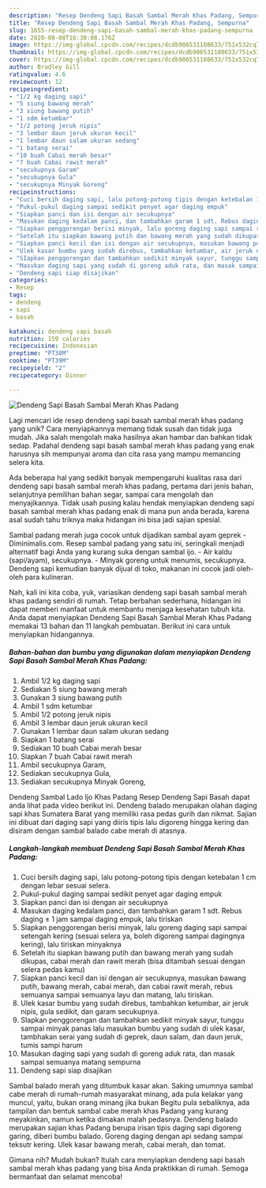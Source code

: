 ```yaml
---
description: "Resep Dendeng Sapi Basah Sambal Merah Khas Padang, Sempurna"
title: "Resep Dendeng Sapi Basah Sambal Merah Khas Padang, Sempurna"
slug: 1655-resep-dendeng-sapi-basah-sambal-merah-khas-padang-sempurna
date: 2020-08-08T16:30:08.176Z
image: https://img-global.cpcdn.com/recipes/dcdb986531108633/751x532cq70/dendeng-sapi-basah-sambal-merah-khas-padang-foto-resep-utama.jpg
thumbnail: https://img-global.cpcdn.com/recipes/dcdb986531108633/751x532cq70/dendeng-sapi-basah-sambal-merah-khas-padang-foto-resep-utama.jpg
cover: https://img-global.cpcdn.com/recipes/dcdb986531108633/751x532cq70/dendeng-sapi-basah-sambal-merah-khas-padang-foto-resep-utama.jpg
author: Bradley Gill
ratingvalue: 4.6
reviewcount: 12
recipeingredient:
- "1/2 kg daging sapi"
- "5 siung bawang merah"
- "3 siung bawang putih"
- "1 sdm ketumbar"
- "1/2 potong jeruk nipis"
- "3 lembar daun jeruk ukuran kecil"
- "1 lembar daun salam ukuran sedang"
- "1 batang serai"
- "10 buah Cabai merah besar"
- "7 buah Cabai rawit merah"
- "secukupnya Garam"
- "secukupnya Gula"
- "secukupnya Minyak Goreng"
recipeinstructions:
- "Cuci bersih daging sapi, lalu potong-potong tipis dengan ketebalan 1 cm dengan lebar sesuai selera."
- "Pukul-pukul daging sampai sedikit penyet agar daging empuk"
- "Siapkan panci dan isi dengan air secukupnya"
- "Masukan daging kedalam panci, dan tambahkan garam 1 sdt. Rebus daging ± 1 jam sampai daging empuk, lalu tiriskan"
- "Siapkan penggorengan berisi minyak, lalu goreng daging sapi sampai setengah kering (sesuai selera ya, boleh digoreng sampai dagingnya kering), lalu tiriskan minyaknya"
- "Setelah itu siapkan bawang putih dan bawang merah yang sudah dikupas, cabai merah dan rawit merah (bisa ditambah sesuai dengan selera pedas kamu)"
- "Siapkan panci kecil dan isi dengan air secukupnya, masukan bawang putih, bawang merah, cabai merah, dan cabai rawit merah, rebus semuanya sampai semuanya layu dan matang, lalu tiriskan."
- "Ulek kasar bumbu yang sudah direbus, tambahkan ketumbar, air jeruk nipis, gula sedikit, dan garam secukupnya."
- "SIapkan penggorengan dan tambahkan sedikit minyak sayur, tunggu sampai minyak panas lalu masukan bumbu yang sudah di ulek kasar, tambhakan serai yang sudah di geprek, daun salam, dan daun jeruk, tumis sampi harum"
- "Masukan daging sapi yang sudah di goreng aduk rata, dan masak sampai semuanya matang sempurna"
- "Dendeng sapi siap disajikan"
categories:
- Resep
tags:
- dendeng
- sapi
- basah

katakunci: dendeng sapi basah 
nutrition: 159 calories
recipecuisine: Indonesian
preptime: "PT38M"
cooktime: "PT39M"
recipeyield: "2"
recipecategory: Dinner

---
```



![Dendeng Sapi Basah Sambal Merah Khas Padang](https://img-global.cpcdn.com/recipes/dcdb986531108633/751x532cq70/dendeng-sapi-basah-sambal-merah-khas-padang-foto-resep-utama.jpg)

Lagi mencari ide resep dendeng sapi basah sambal merah khas padang yang unik? Cara menyiapkannya memang tidak susah dan tidak juga mudah. Jika salah mengolah maka hasilnya akan hambar dan bahkan tidak sedap. Padahal dendeng sapi basah sambal merah khas padang yang enak harusnya sih mempunyai aroma dan cita rasa yang mampu memancing selera kita.

Ada beberapa hal yang sedikit banyak mempengaruhi kualitas rasa dari dendeng sapi basah sambal merah khas padang, pertama dari jenis bahan, selanjutnya pemilihan bahan segar, sampai cara mengolah dan menyajikannya. Tidak usah pusing kalau hendak menyiapkan dendeng sapi basah sambal merah khas padang enak di mana pun anda berada, karena asal sudah tahu triknya maka hidangan ini bisa jadi sajian spesial.

Sambal padang merah juga cocok untuk dijadikan sambal ayam geprek - Diminimalis.com. Resep sambal padang yang satu ini, seringkali menjadi alternatif bagi Anda yang kurang suka dengan sambal ijo. - Air kaldu (sapi/ayam), secukupnya. - Minyak goreng untuk menumis, secukupnya. Dendeng sapi kemudian banyak dijual di toko, makanan ini cocok jadi oleh-oleh para kulineran.


Nah, kali ini kita coba, yuk, variasikan dendeng sapi basah sambal merah khas padang sendiri di rumah. Tetap berbahan sederhana, hidangan ini dapat memberi manfaat untuk membantu menjaga kesehatan tubuh kita. Anda dapat menyiapkan Dendeng Sapi Basah Sambal Merah Khas Padang memakai 13 bahan dan 11 langkah pembuatan. Berikut ini cara untuk menyiapkan hidangannya.

<!--inarticleads1-->

##### Bahan-bahan dan bumbu yang digunakan dalam menyiapkan Dendeng Sapi Basah Sambal Merah Khas Padang:

1. Ambil 1/2 kg daging sapi
1. Sediakan 5 siung bawang merah
1. Gunakan 3 siung bawang putih
1. Ambil 1 sdm ketumbar
1. Ambil 1/2 potong jeruk nipis
1. Ambil 3 lembar daun jeruk ukuran kecil
1. Gunakan 1 lembar daun salam ukuran sedang
1. Siapkan 1 batang serai
1. Sediakan 10 buah Cabai merah besar
1. Siapkan 7 buah Cabai rawit merah
1. Ambil secukupnya Garam,
1. Sediakan secukupnya Gula,
1. Sediakan secukupnya Minyak Goreng,


Dendeng Sambal Lado Ijo Khas Padang Resep Dendeng Sapi Basah dapat anda lihat pada video berikut ini. Dendeng balado merupakan olahan daging sapi khas Sumatera Barat yang memiliki rasa pedas gurih dan nikmat. Sajian ini dibuat dari daging sapi yang diiris tipis lalu digoreng hingga kering dan disiram dengan sambal balado cabe merah di atasnya. 

<!--inarticleads2-->

##### Langkah-langkah membuat Dendeng Sapi Basah Sambal Merah Khas Padang:

1. Cuci bersih daging sapi, lalu potong-potong tipis dengan ketebalan 1 cm dengan lebar sesuai selera.
1. Pukul-pukul daging sampai sedikit penyet agar daging empuk
1. Siapkan panci dan isi dengan air secukupnya
1. Masukan daging kedalam panci, dan tambahkan garam 1 sdt. Rebus daging ± 1 jam sampai daging empuk, lalu tiriskan
1. Siapkan penggorengan berisi minyak, lalu goreng daging sapi sampai setengah kering (sesuai selera ya, boleh digoreng sampai dagingnya kering), lalu tiriskan minyaknya
1. Setelah itu siapkan bawang putih dan bawang merah yang sudah dikupas, cabai merah dan rawit merah (bisa ditambah sesuai dengan selera pedas kamu)
1. Siapkan panci kecil dan isi dengan air secukupnya, masukan bawang putih, bawang merah, cabai merah, dan cabai rawit merah, rebus semuanya sampai semuanya layu dan matang, lalu tiriskan.
1. Ulek kasar bumbu yang sudah direbus, tambahkan ketumbar, air jeruk nipis, gula sedikit, dan garam secukupnya.
1. SIapkan penggorengan dan tambahkan sedikit minyak sayur, tunggu sampai minyak panas lalu masukan bumbu yang sudah di ulek kasar, tambhakan serai yang sudah di geprek, daun salam, dan daun jeruk, tumis sampi harum
1. Masukan daging sapi yang sudah di goreng aduk rata, dan masak sampai semuanya matang sempurna
1. Dendeng sapi siap disajikan


Sambal balado merah yang ditumbuk kasar akan. Saking umumnya sambal cabe merah di rumah-rumah masyarakat minang, ada pula kelakar yang muncul, yaitu, bukan orang minang jika bukan Begitu pula sebaliknya, ada tampilan dan bentuk sambal cabe merah khas Padang yang kurang meyakinkan, namun ketika dimakan malah pedasnya. Dendeng balado merupakan sajian khas Padang berupa irisan tipis daging sapi digoreng garing, diberi bumbu balado. Goreng daging dengan api sedang sampai teksutr kering. Ulek kasar bawang merah, cabai merah, dan tomat. 

Gimana nih? Mudah bukan? Itulah cara menyiapkan dendeng sapi basah sambal merah khas padang yang bisa Anda praktikkan di rumah. Semoga bermanfaat dan selamat mencoba!
